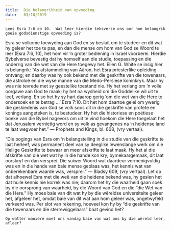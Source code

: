 ```yaml
---
title:  Die belangrikheid van opvoeding
date:   03/10/2019
---
```


`Lees Esra 7:6 en 10.  Wat leer hierdie teksverse ons oor hoe belangrik goeie godsdienstige opvoeding is?` 

Esra se volkome toewyding aan God en sy besluit om te studeer en dit wat hy geleer het toe te pas, en dan die mense om hom van God se Woord te leer (Esra 7:6, 10), het hom vir ‘n groter bediening in Israel voorberei.  Hierdie Bybelverse bevestig dat hy homself aan die studie, toepassing en die onderrig van die wet van die Here toegewy het.  Ellen G. White se insig hier is belangrik:  “As afstammeling van Aäron, het Esra priesterlike opleiding ontvang;  en daarby was hy ook bekend met die geskrifte van die towenaars, die astroloë en die wyse manne van die Medo-Persiese koninkryk.  Maar hy was nie tevrede met sy geestelike toestand nie.  Hy het verlang om ‘n volle oorgawe aan God te maak;  hy het na wysheid om die Goddelike wil uit te leef, verlang.  En so het hy sy hart daarop gerig ‘om die wet van die Here te ondersoek en te betrag ...’ Ezra 7:10.  Dit het hom daartoe gelei om ywerig die geskiedenis van God se volk soos dit in die geskrifte van profete en konings aangeteken is, te bestudeer. Hy het die historiese en poëtiese boeke van die Bybel nagevors om uit te vind hoekom die Here toegelaat het dat Jerusalem vernietig word en sy volk as gevangenes na ‘n heidense land te laat wegvoer het.” — Prophets and Kings, bl. 608, (vry vertaal). 

“Die pogings van Esra om ‘n belangstelling in die studie van die geskrifte te laat herleef, was permanent deel van sy deeglike lewenslange werk om die Heilige Geskrifte te bewaar en meer afskrifte te laat maak.  Hy het al die afskrifte van die wet wat hy in die hande kon kry, bymekaargemaak, dit laat oorskryf en dan versprei. Die suiwer Woord wat daardeur vermenigvuldig was en in die hande van baie mense geplaas was, het kennis wat van onberekenbare waarde was, versprei.” — Bladsy 609, (vry vertaal). Let op dat alhoewel Esra met die weë van die heidene bekend was, hy gesien het dat hulle kennis nie korrek was nie;  daarom  het hy die waarheid gaan soek by die oorsprong van waarheid, by die Woord van God en die “die Wet van die Here.”  Hy moes baie van dit wat hy by die wêreldse universiteite geleer het, afgeleer het, omdat baie van dit wat aan hom geleer was, ongetwyfeld verkeerd was.  Per slot van rekening, hoeveel kon hy by “die geskrifte van die towenaars en die sterrewiggelaars” baat gevind het? 

`Op watter maniere moet ons vandag baie van wat ons by die wêreld leer, afleer?`
